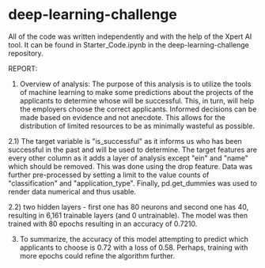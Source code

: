 # deep-learning-challenge
All of the code was written independently and with the help of the Xpert AI tool. It can be found in Starter_Code.ipynb in the deep-learning-challenge repository.

REPORT:

1) Overview of analysis:
The purpose of this analysis is to utilize the tools of machine learning to make some predictions about the projects of the applicants to determine whose will be successful. This, in turn, will help the employers choose the correct applicants. Informed decisions can be made based on evidence and not anecdote. This allows for the distribution of limited resources to be as minimally wasteful as possible.

2.1) The target variable is "is_successful" as it informs us who has been successful in the past and will be used to determine. The target features are every other column as it adds a layer of analysis except "ein" and "name" which should be removed. This was done using the drop feature. Data was further pre-processed by setting a limit to the value counts of "classification" and "application_type". Finally, pd.get_dummies was used to render data numerical and thus usable.

2.2) two hidden layers - first one has 80 neurons and second one has 40, resulting in 6,161 trainable layers (and 0 untrainable). The model was then trained with 80 epochs resulting in an accuracy of 0.7210.

3) To summarize, the accuracy of this model attempting to predict which applicants to choose is 0.72 with a loss of 0.58. Perhaps, training with more epochs could refine the algorithm further.